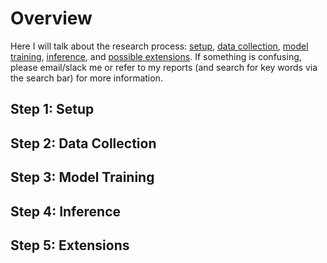 # Overview
Here I will talk about the research process: [setup](#step-1-setup), [data collection](#step-2-data-collection), [model training](#step-3-model-training), [inference](#step-4-inference), and [possible extensions](#step-5-extensions). If something is confusing, please email/slack me or refer to my reports (and search for key words via the search bar) for more information.

## Step 1: Setup
## Step 2: Data Collection
## Step 3: Model Training
## Step 4: Inference
## Step 5: Extensions
